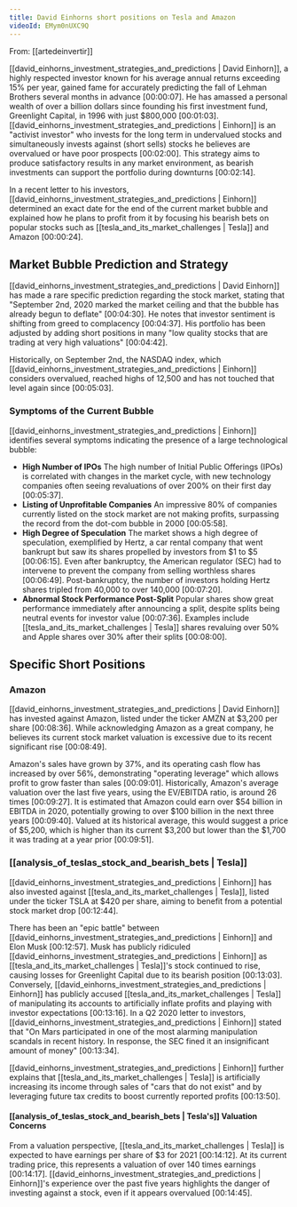 ```yaml
---
title: David Einhorns short positions on Tesla and Amazon
videoId: EMym0nUXC9Q
---
```


From: [[artedeinvertir]] <br/> 

[[david_einhorns_investment_strategies_and_predictions | David Einhorn]], a highly respected investor known for his average annual returns exceeding 15% per year, gained fame for accurately predicting the fall of Lehman Brothers several months in advance [00:00:07]. He has amassed a personal wealth of over a billion dollars since founding his first investment fund, Greenlight Capital, in 1996 with just $800,000 [00:01:03]. [[david_einhorns_investment_strategies_and_predictions | Einhorn]] is an "activist investor" who invests for the long term in undervalued stocks and simultaneously invests against (short sells) stocks he believes are overvalued or have poor prospects [00:02:00]. This strategy aims to produce satisfactory results in any market environment, as bearish investments can support the portfolio during downturns [00:02:14].

In a recent letter to his investors, [[david_einhorns_investment_strategies_and_predictions | Einhorn]] determined an exact date for the end of the current market bubble and explained how he plans to profit from it by focusing his bearish bets on popular stocks such as [[tesla_and_its_market_challenges | Tesla]] and Amazon [00:00:24].

## Market Bubble Prediction and Strategy

[[david_einhorns_investment_strategies_and_predictions | David Einhorn]] has made a rare specific prediction regarding the stock market, stating that "September 2nd, 2020 marked the market ceiling and that the bubble has already begun to deflate" [00:04:30]. He notes that investor sentiment is shifting from greed to complacency [00:04:37]. His portfolio has been adjusted by adding short positions in many "low quality stocks that are trading at very high valuations" [00:04:42].

Historically, on September 2nd, the NASDAQ index, which [[david_einhorns_investment_strategies_and_predictions | Einhorn]] considers overvalued, reached highs of 12,500 and has not touched that level again since [00:05:03].

### Symptoms of the Current Bubble
[[david_einhorns_investment_strategies_and_predictions | Einhorn]] identifies several symptoms indicating the presence of a large technological bubble:
*   **High Number of IPOs** The high number of Initial Public Offerings (IPOs) is correlated with changes in the market cycle, with new technology companies often seeing revaluations of over 200% on their first day [00:05:37].
*   **Listing of Unprofitable Companies** An impressive 80% of companies currently listed on the stock market are not making profits, surpassing the record from the dot-com bubble in 2000 [00:05:58].
*   **High Degree of Speculation** The market shows a high degree of speculation, exemplified by Hertz, a car rental company that went bankrupt but saw its shares propelled by investors from $1 to $5 [00:06:15]. Even after bankruptcy, the American regulator (SEC) had to intervene to prevent the company from selling worthless shares [00:06:49]. Post-bankruptcy, the number of investors holding Hertz shares tripled from 40,000 to over 140,000 [00:07:20].
*   **Abnormal Stock Performance Post-Split** Popular shares show great performance immediately after announcing a split, despite splits being neutral events for investor value [00:07:36]. Examples include [[tesla_and_its_market_challenges | Tesla]] shares revaluing over 50% and Apple shares over 30% after their splits [00:08:00].

## Specific Short Positions

### Amazon
[[david_einhorns_investment_strategies_and_predictions | David Einhorn]] has invested against Amazon, listed under the ticker AMZN at $3,200 per share [00:08:36]. While acknowledging Amazon as a great company, he believes its current stock market valuation is excessive due to its recent significant rise [00:08:49].

Amazon's sales have grown by 37%, and its operating cash flow has increased by over 56%, demonstrating "operating leverage" which allows profit to grow faster than sales [00:09:01]. Historically, Amazon's average valuation over the last five years, using the EV/EBITDA ratio, is around 26 times [00:09:27]. It is estimated that Amazon could earn over $54 billion in EBITDA in 2020, potentially growing to over $100 billion in the next three years [00:09:40]. Valued at its historical average, this would suggest a price of $5,200, which is higher than its current $3,200 but lower than the $1,700 it was trading at a year prior [00:09:51].

### [[analysis_of_teslas_stock_and_bearish_bets | Tesla]]
[[david_einhorns_investment_strategies_and_predictions | Einhorn]] has also invested against [[tesla_and_its_market_challenges | Tesla]], listed under the ticker TSLA at $420 per share, aiming to benefit from a potential stock market drop [00:12:44].

There has been an "epic battle" between [[david_einhorns_investment_strategies_and_predictions | Einhorn]] and Elon Musk [00:12:57]. Musk has publicly ridiculed [[david_einhorns_investment_strategies_and_predictions | Einhorn]] as [[tesla_and_its_market_challenges | Tesla]]'s stock continued to rise, causing losses for Greenlight Capital due to its bearish position [00:13:03]. Conversely, [[david_einhorns_investment_strategies_and_predictions | Einhorn]] has publicly accused [[tesla_and_its_market_challenges | Tesla]] of manipulating its accounts to artificially inflate profits and playing with investor expectations [00:13:16]. In a Q2 2020 letter to investors, [[david_einhorns_investment_strategies_and_predictions | Einhorn]] stated that "On Mars participated in one of the most alarming manipulation scandals in recent history. In response, the SEC fined it an insignificant amount of money" [00:13:34].

[[david_einhorns_investment_strategies_and_predictions | Einhorn]] further explains that [[tesla_and_its_market_challenges | Tesla]] is artificially increasing its income through sales of "cars that do not exist" and by leveraging future tax credits to boost currently reported profits [00:13:50].

#### [[analysis_of_teslas_stock_and_bearish_bets | Tesla's]] Valuation Concerns
From a valuation perspective, [[tesla_and_its_market_challenges | Tesla]] is expected to have earnings per share of $3 for 2021 [00:14:12]. At its current trading price, this represents a valuation of over 140 times earnings [00:14:17]. [[david_einhorns_investment_strategies_and_predictions | Einhorn]]'s experience over the past five years highlights the danger of investing against a stock, even if it appears overvalued [00:14:45].